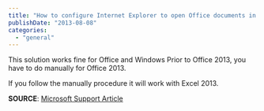 ```yaml
---
title: "How to configure Internet Explorer to open Office documents in the appropriate Office program instead of in Internet Explorer"
publishDate: "2013-08-08"
categories: 
  - "general"
---
```


This solution works fine for Office and Windows Prior to Office 2013, you have to do manually for Office 2013.

If you follow the manually procedure it will work with Excel 2013.

**SOURCE**: [Microsoft Support Article](http://support.microsoft.com/?scid=162059)
